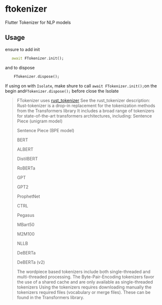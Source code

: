 # ftokenizer

Flutter Tokenizer for NLP models

## Usage

ensure to add init

```dart
   await FTokenizer.init();
```

and to dispose

```dart
    FTokenizer.dispose();
```

If using on with `Isolate`, make shure to call `await FTokenizer.init();`on the begin and`FTokenizer.dispose();` before close the Isolate

> FTokenizer uses [rust_tokenizer](https://crates.io/crates/rust_tokenizers)
> See the rust_tokenizer description:
> Rust-tokenizer is a drop-in replacement for the tokenization methods from the Transformers library It includes a broad range of tokenizers for state-of-the-art transformers architectures, including:
> Sentence Piece (unigram model)
>
> Sentence Piece (BPE model)
>
> BERT
>
> ALBERT
>
> DistilBERT
>
> RoBERTa
>
> GPT
>
> GPT2
>
> ProphetNet
>
> CTRL
>
> Pegasus
>
> MBart50
>
> M2M100
>
> NLLB
>
> DeBERTa
>
> DeBERTa (v2)
>
> The wordpiece based tokenizers include both single-threaded and multi-threaded processing. The Byte-Pair-Encoding tokenizers favor the use of a shared cache and are only available as single-threaded tokenizers Using the tokenizers requires downloading manually the tokenizers required files (vocabulary or merge files). These can be found in the Transformers library.
